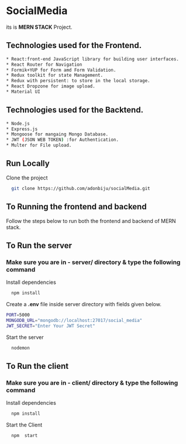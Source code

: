 # SocialMedia
its is **MERN STACK** Project.

## Technologies used for the Frontend.

```bash
* React:front-end JavaScript library for building user interfaces.
* React Router for Navigation
* Formik+YUP for Form amd Form Validation.
* Redux toolkit for state Management.
* Redux with persistent: to store in the local storage.
* React Dropzone for image upload.
* Material UI
```
## Technologies used for the Backtend.

```bash
* Node.js
* Express.js
* Mongoose for mangaing Mongo Database.
* JWT (JSON WEB TOKEN) :for Authentication.
* Multer for File upload.
```
## Run Locally

Clone the project

```bash
  git clone https://github.com/adonbiju/socialMedia.git
```
## To Running the frontend and backend
Follow the steps below to run both the frontend and backend of  MERN stack.

## To Run the server

### Make sure you are in - server/ directory & type the following command

Install dependencies

```bash
  npm install
```
Create a **.env** file inside server directory with fields given below.

```bash
PORT=5000
MONGODB_URL="mongodb://localhost:27017/social_media"
JWT_SECRET="Enter Your JWT Secret"
```
Start the server

```bash
  nodemon
```
## To Run the client

### Make sure you are in - client/ directory & type the following command

Install dependencies

```bash
  npm install
```
Start the Client

```bash
  npm  start
```